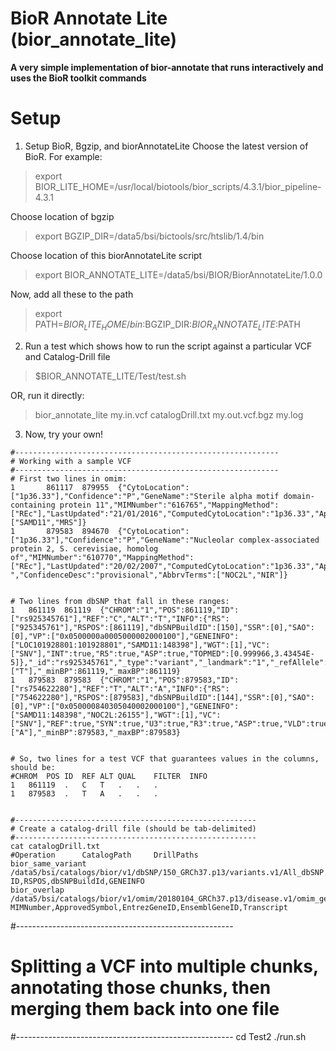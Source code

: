 # BioR Annotate Lite (bior_annotate_lite)
**A very simple implementation of bior-annotate that runs interactively and uses the BioR toolkit commands**

# Setup
1) Setup BioR, Bgzip, and biorAnnotateLite
Choose the latest version of BioR.  For example:
> export BIOR_LITE_HOME=/usr/local/biotools/bior_scripts/4.3.1/bior_pipeline-4.3.1

Choose location of bgzip
> export BGZIP_DIR=/data5/bsi/bictools/src/htslib/1.4/bin

Choose location of this biorAnnotateLite script
> export BIOR_ANNOTATE_LITE=/data5/bsi/BIOR/BiorAnnotateLite/1.0.0

Now, add all these to the path
> export PATH=$BIOR_LITE_HOME/bin:$BGZIP_DIR:$BIOR_ANNOTATE_LITE:$PATH



2) Run a test which shows how to run the script against a particular VCF and Catalog-Drill file
> $BIOR_ANNOTATE_LITE/Test/test.sh

OR, run it directly:
> bior_annotate_lite  my.in.vcf catalogDrill.txt  my.out.vcf.bgz  my.log



3) Now, try your own!

```
#-----------------------------------------------------------
# Working with a sample VCF 
#-----------------------------------------------------------
# First two lines in omim:
1       861117  879955  {"CytoLocation":["1p36.33"],"Confidence":"P","GeneName":"Sterile alpha motif domain-containing protein 11","MIMNumber":"616765","MappingMethod":["REc"],"LastUpdated":"21/01/2016","ComputedCytoLocation":"1p36.33","ApprovedSymbol":"SAMD11","EntrezGeneID":"148398","EnsemblGeneID":"ENSG00000187634","_maxBP":879955,"_landmark":"1","_minBP":861117,"BuildComment":"ApprovedSymbol","Transcript":"ENST00000342066","_strand":"+","ConfidenceDesc":"provisional","AbbrvTerms":["SAMD11","MRS"]}
1       879583  894670  {"CytoLocation":["1p36.33"],"Confidence":"P","GeneName":"Nucleolar complex-associated protein 2, S. cerevisiae, homolog of","MIMNumber":"610770","MappingMethod":["REc"],"LastUpdated":"20/02/2007","ComputedCytoLocation":"1p36.33","ApprovedSymbol":"NOC2L","EntrezGeneID":"26155","EnsemblGeneID":"ENSG00000188976","_maxBP":894670,"_landmark":"1","_minBP":879583,"BuildComment":"ApprovedSymbol","Transcript":"ENST00000327044","_strand":"-","ConfidenceDesc":"provisional","AbbrvTerms":["NOC2L","NIR"]}


# Two lines from dbSNP that fall in these ranges:
1	861119	861119	{"CHROM":"1","POS":861119,"ID":["rs925345761"],"REF":"C","ALT":"T","INFO":{"RS":["925345761"],"RSPOS":[861119],"dbSNPBuildID":[150],"SSR":[0],"SAO":[0],"VP":["0x0500000a0005000002000100"],"GENEINFO":["LOC101928801:101928801","SAMD11:148398"],"WGT":[1],"VC":["SNV"],"INT":true,"R5":true,"ASP":true,"TOPMED":[0.999966,3.43454E-5]},"_id":"rs925345761","_type":"variant","_landmark":"1","_refAllele":"C","_altAlleles":["T"],"_minBP":861119,"_maxBP":861119}
1	879583	879583	{"CHROM":"1","POS":879583,"ID":["rs754622280"],"REF":"T","ALT":"A","INFO":{"RS":["754622280"],"RSPOS":[879583],"dbSNPBuildID":[144],"SSR":[0],"SAO":[0],"VP":["0x050000840305040002000100"],"GENEINFO":["SAMD11:148398","NOC2L:26155"],"WGT":[1],"VC":["SNV"],"REF":true,"SYN":true,"U3":true,"R3":true,"ASP":true,"VLD":true},"_id":"rs754622280","_type":"variant","_landmark":"1","_refAllele":"T","_altAlleles":["A"],"_minBP":879583,"_maxBP":879583}


# So, two lines for a test VCF that guarantees values in the columns, should be:
#CHROM	POS	ID	REF	ALT	QUAL	FILTER	INFO
1	861119	.	C	T	.	.	.
1	879583	.	T	A	.	.	.


#------------------------------------------------------
# Create a catalog-drill file (should be tab-delimited)
#------------------------------------------------------
cat catalogDrill.txt
#Operation      CatalogPath     DrillPaths
bior_same_variant       /data5/bsi/catalogs/bior/v1/dbSNP/150_GRCh37.p13/variants.v1/All_dbSNP.tsv.bgz  ID,RSPOS,dbSNPBuildId,GENEINFO
bior_overlap    /data5/bsi/catalogs/bior/v1/omim/20180104_GRCh37.p13/disease.v1/omim_genes.tsv.bgz      MIMNumber,ApprovedSymbol,EntrezGeneID,EnsemblGeneID,Transcript

```

#------------------------------------------------------
# Splitting a VCF into multiple chunks, annotating those chunks, then merging them back into one file
#------------------------------------------------------
cd Test2
./run.sh

